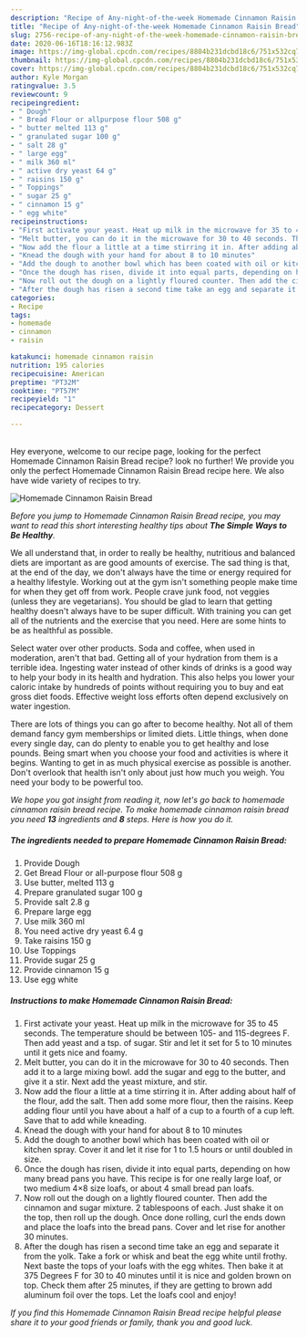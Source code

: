 ```yaml
---
description: "Recipe of Any-night-of-the-week Homemade Cinnamon Raisin Bread"
title: "Recipe of Any-night-of-the-week Homemade Cinnamon Raisin Bread"
slug: 2756-recipe-of-any-night-of-the-week-homemade-cinnamon-raisin-bread
date: 2020-06-16T18:16:12.983Z
image: https://img-global.cpcdn.com/recipes/8804b231dcbd18c6/751x532cq70/homemade-cinnamon-raisin-bread-recipe-main-photo.jpg
thumbnail: https://img-global.cpcdn.com/recipes/8804b231dcbd18c6/751x532cq70/homemade-cinnamon-raisin-bread-recipe-main-photo.jpg
cover: https://img-global.cpcdn.com/recipes/8804b231dcbd18c6/751x532cq70/homemade-cinnamon-raisin-bread-recipe-main-photo.jpg
author: Kyle Morgan
ratingvalue: 3.5
reviewcount: 9
recipeingredient:
- " Dough"
- " Bread Flour or allpurpose flour 508 g"
- " butter melted 113 g"
- " granulated sugar 100 g"
- " salt 28 g"
- " large egg"
- " milk 360 ml"
- " active dry yeast 64 g"
- " raisins 150 g"
- " Toppings"
- " sugar 25 g"
- " cinnamon 15 g"
- " egg white"
recipeinstructions:
- "First activate your yeast. Heat up milk in the microwave for 35 to 45 seconds. The temperature should be between 105- and 115-degrees F. Then add yeast and a tsp. of sugar. Stir and let it set for 5 to 10 minutes until it gets nice and foamy."
- "Melt butter, you can do it in the microwave for 30 to 40 seconds. Then add it to a large mixing bowl. add the sugar and egg to the butter, and give it a stir. Next add the yeast mixture, and stir."
- "Now add the flour a little at a time stirring it in. After adding about half of the flour, add the salt. Then add some more flour, then the raisins. Keep adding flour until you have about a half of a cup to a fourth of a cup left. Save that to add while kneading."
- "Knead the dough with your hand for about 8 to 10 minutes"
- "Add the dough to another bowl which has been coated with oil or kitchen spray. Cover it and let it rise for 1 to 1.5 hours or until doubled in size."
- "Once the dough has risen, divide it into equal parts, depending on how many bread pans you have. This recipe is for one really large loaf, or two medium 4×8 size loafs, or about 4 small bread pan loafs."
- "Now roll out the dough on a lightly floured counter. Then add the cinnamon and sugar mixture. 2 tablespoons of each. Just shake it on the top, then roll up the dough. Once done rolling, curl the ends down and place the loafs into the bread pans. Cover and let rise for another 30 minutes."
- "After the dough has risen a second time take an egg and separate it from the yolk. Take a fork or whisk and beat the egg white until frothy. Next baste the tops of your loafs with the egg whites. Then bake it at 375 Degrees F for 30 to 40 minutes until it is nice and golden brown on top. Check them after 25 minutes, if they are getting to brown add aluminum foil over the tops. Let the loafs cool and enjoy!"
categories:
- Recipe
tags:
- homemade
- cinnamon
- raisin

katakunci: homemade cinnamon raisin 
nutrition: 195 calories
recipecuisine: American
preptime: "PT32M"
cooktime: "PT57M"
recipeyield: "1"
recipecategory: Dessert

---
```

<br>
Hey everyone, welcome to our recipe page, looking for the perfect Homemade Cinnamon Raisin Bread recipe? look no further! We provide you only the perfect Homemade Cinnamon Raisin Bread recipe here. We also have wide variety of recipes to try.
<br>


![Homemade Cinnamon Raisin Bread](https://img-global.cpcdn.com/recipes/8804b231dcbd18c6/751x532cq70/homemade-cinnamon-raisin-bread-recipe-main-photo.jpg)

<i>Before you jump to Homemade Cinnamon Raisin Bread recipe, you may want to read this short interesting healthy tips about <strong>The Simple Ways to Be Healthy</strong>.</i>

We all understand that, in order to really be healthy, nutritious and balanced diets are important as are good amounts of exercise. The sad thing is that, at the end of the day, we don't always have the time or energy required for a healthy lifestyle. Working out at the gym isn't something people make time for when they get off from work. People crave junk food, not veggies (unless they are vegetarians). You should be glad to learn that getting healthy doesn't always have to be super difficult. With training you can get all of the nutrients and the exercise that you need. Here are some hints to be as healthful as possible.

Select water over other products. Soda and coffee, when used in moderation, aren't that bad. Getting all of your hydration from them is a terrible idea. Ingesting water instead of other kinds of drinks is a good way to help your body in its health and hydration. This also helps you lower your caloric intake by hundreds of points without requiring you to buy and eat gross diet foods. Effective weight loss efforts often depend exclusively on water ingestion.

There are lots of things you can go after to become healthy. Not all of them demand fancy gym memberships or limited diets. Little things, when done every single day, can do plenty to enable you to get healthy and lose pounds. Being smart when you choose your food and activities is where it begins. Wanting to get in as much physical exercise as possible is another. Don't overlook that health isn't only about just how much you weigh. You need your body to be powerful too. 


<i>We hope you got insight from reading it, now let's go back to homemade cinnamon raisin bread recipe. To make homemade cinnamon raisin bread you need <strong>13</strong> ingredients and <strong>8</strong> steps. Here is how you do it.
</i>

##### The ingredients needed to prepare Homemade Cinnamon Raisin Bread:

1. Provide  Dough
1. Get  Bread Flour or all-purpose flour 508 g
1. Use  butter, melted 113 g
1. Prepare  granulated sugar 100 g
1. Provide  salt 2.8 g
1. Prepare  large egg
1. Use  milk 360 ml
1. You need  active dry yeast 6.4 g
1. Take  raisins 150 g
1. Use  Toppings
1. Provide  sugar 25 g
1. Provide  cinnamon 15 g
1. Use  egg white


##### Instructions to make Homemade Cinnamon Raisin Bread:

1. First activate your yeast. Heat up milk in the microwave for 35 to 45 seconds. The temperature should be between 105- and 115-degrees F. Then add yeast and a tsp. of sugar. Stir and let it set for 5 to 10 minutes until it gets nice and foamy.
1. Melt butter, you can do it in the microwave for 30 to 40 seconds. Then add it to a large mixing bowl. add the sugar and egg to the butter, and give it a stir. Next add the yeast mixture, and stir.
1. Now add the flour a little at a time stirring it in. After adding about half of the flour, add the salt. Then add some more flour, then the raisins. Keep adding flour until you have about a half of a cup to a fourth of a cup left. Save that to add while kneading.
1. Knead the dough with your hand for about 8 to 10 minutes
1. Add the dough to another bowl which has been coated with oil or kitchen spray. Cover it and let it rise for 1 to 1.5 hours or until doubled in size.
1. Once the dough has risen, divide it into equal parts, depending on how many bread pans you have. This recipe is for one really large loaf, or two medium 4×8 size loafs, or about 4 small bread pan loafs.
1. Now roll out the dough on a lightly floured counter. Then add the cinnamon and sugar mixture. 2 tablespoons of each. Just shake it on the top, then roll up the dough. Once done rolling, curl the ends down and place the loafs into the bread pans. Cover and let rise for another 30 minutes.
1. After the dough has risen a second time take an egg and separate it from the yolk. Take a fork or whisk and beat the egg white until frothy. Next baste the tops of your loafs with the egg whites. Then bake it at 375 Degrees F for 30 to 40 minutes until it is nice and golden brown on top. Check them after 25 minutes, if they are getting to brown add aluminum foil over the tops. Let the loafs cool and enjoy!


<i>If you find this Homemade Cinnamon Raisin Bread recipe helpful please share it to your good friends or family, thank you and good luck.</i>
